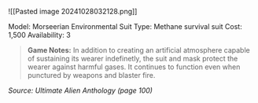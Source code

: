 ![[Pasted image 20241028032128.png]]

Model: Morseerian Environmental Suit
Type: Methane survival suit
Cost: 1,500
Availability: 3

> **Game Notes:** 
> In addition to creating an artificial atmosphere capable of sustaining its wearer indefinetly, the suit and mask protect the wearer against harmful gases. It continues to function even when punctured by weapons and blaster fire.

*Source: Ultimate Alien Anthology (page 100)*